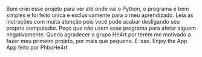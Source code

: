 Bom criei esse projeto para ver até onde vai o Python, o programa é bem simples e foi feito unica e exclusivamente para o meu aprendizado. Leia as instruções com muita atenção pois você pode acabar desligando seu proprio computador. Peço que não usem esse programa para afetar alguem negativamente. Queria agradecer o grupo He4rt por terem me motivado a fazer meu primeiro projeto, por mais que pequeno. É isso.
Enjoy the App
App feito por PhboHe4rt
